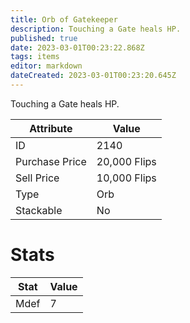 ```yaml
---
title: Orb of Gatekeeper
description: Touching a Gate heals HP.
published: true
date: 2023-03-01T00:23:22.868Z
tags: items
editor: markdown
dateCreated: 2023-03-01T00:23:20.645Z
---
```


Touching a Gate heals HP.

|Attribute|Value|
|-|-|
|ID|2140|
|Purchase Price|20,000 Flips|
|Sell Price|10,000 Flips|
|Type|Orb|
|Stackable|No|

# Stats
|Stat|Value|
|-|-|
|Mdef|7|
